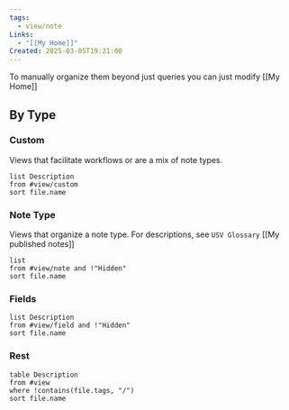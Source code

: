 ```yaml
---
tags:
  - view/note
Links:
  - "[[My Home]]"
Created: 2025-03-05T19:21:00
---
```

To manually organize them beyond just queries you can just modify [[My Home]]
## By Type
### Custom
Views that facilitate workflows or are a mix of note types.
```dataview
list Description
from #view/custom
sort file.name
```
### Note Type
Views that organize a note type.
For descriptions, see `USV Glossary` [[My published notes]]
```dataview
list
from #view/note and !"Hidden"
sort file.name
```
### Fields
```dataview
list Description
from #view/field and !"Hidden"
sort file.name
```
### Rest
```dataview
table Description
from #view
where !contains(file.tags, "/")
sort file.name
```